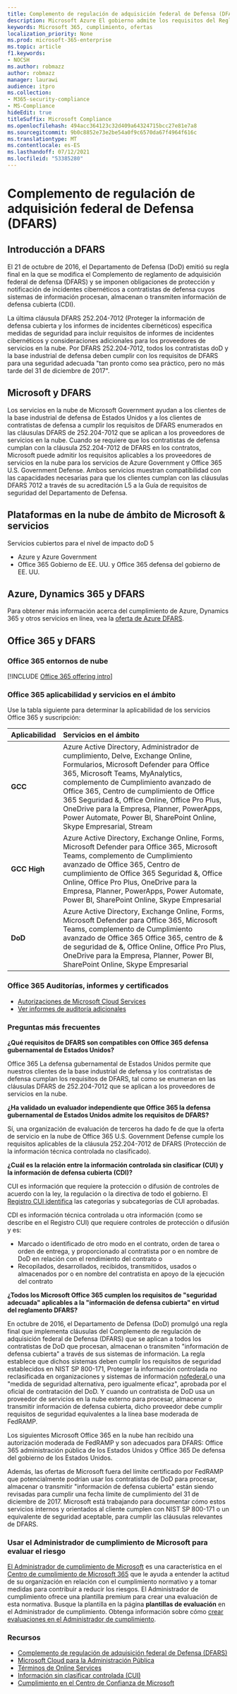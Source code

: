 ```yaml
---
title: Complemento de regulación de adquisición federal de Defensa (DFARS)
description: Microsoft Azure El gobierno admite los requisitos del Reglamento federal de adquisición de Defensa (DFARS).
keywords: Microsoft 365, cumplimiento, ofertas
localization_priority: None
ms.prod: microsoft-365-enterprise
ms.topic: article
f1.keywords:
- NOCSH
ms.author: robmazz
author: robmazz
manager: laurawi
audience: itpro
ms.collection:
- M365-security-compliance
- MS-Compliance
hideEdit: true
titleSuffix: Microsoft Compliance
ms.openlocfilehash: 494acc364123c32d409a64324715bcc27e81e7a8
ms.sourcegitcommit: 9b0c8852e73e2be54a0f9c6570da67f4964f616c
ms.translationtype: MT
ms.contentlocale: es-ES
ms.lasthandoff: 07/12/2021
ms.locfileid: "53385280"
---
```

# <a name="defense-federal-acquisition-regulation-supplement-dfars"></a>Complemento de regulación de adquisición federal de Defensa (DFARS)

## <a name="dfars-overview"></a>Introducción a DFARS

El 21 de octubre de 2016, el Departamento de Defensa (DoD) emitió su regla final en la que se modifica el Complemento de reglamento de adquisición federal de defensa (DFARS) y se imponen obligaciones de protección y notificación de incidentes cibernéticos a contratistas de defensa cuyos sistemas de información procesan, almacenan o transmiten información de defensa cubierta (CDI).  
  
La última cláusula DFARS 252.204-7012 (Proteger la información de defensa cubierta y los informes de incidentes cibernéticos) especifica medidas de seguridad para incluir requisitos de informes de incidentes cibernéticos y consideraciones adicionales para los proveedores de servicios en la nube. Por DFARS 252.204-7012, todos los contratistas doD y la base industrial de defensa deben cumplir con los requisitos de DFARS para una seguridad adecuada "tan pronto como sea práctico, pero no más tarde del 31 de diciembre de 2017".

## <a name="microsoft-and-dfars"></a>Microsoft y DFARS

Los servicios en la nube de Microsoft Government ayudan a los clientes de la base industrial de defensa de Estados Unidos y a los clientes de contratistas de defensa a cumplir los requisitos de DFARS enumerados en las cláusulas DFARS de 252.204-7012 que se aplican a los proveedores de servicios en la nube. Cuando se requiere que los contratistas de defensa cumplan con la cláusula 252.204-7012 de DFARS en los contratos, Microsoft puede admitir los requisitos aplicables a los proveedores de servicios en la nube para los servicios de Azure Government y Office 365 U.S. Government Defense. Ambos servicios muestran compatibilidad con las capacidades necesarias para que los clientes cumplan con las cláusulas DFARS 7012 a través de su acreditación L5 a la Guía de requisitos de seguridad del Departamento de Defensa.  

## <a name="microsoft-in-scope-cloud-platforms--services"></a>Plataformas en la nube de ámbito de Microsoft & servicios

Servicios cubiertos para el nivel de impacto doD 5

- Azure y Azure Government
- Office 365 Gobierno de EE. UU. y Office 365 defensa del gobierno de EE. UU.

## <a name="azure-dynamics-365-and-dfars"></a>Azure, Dynamics 365 y DFARS

Para obtener más información acerca del cumplimiento de Azure, Dynamics 365 y otros servicios en línea, vea la [oferta de Azure DFARS](/azure/compliance/offerings/offering-dfars).

## <a name="office-365-and-dfars"></a>Office 365 y DFARS

### <a name="office-365-cloud-environments"></a>Office 365 entornos de nube

[!INCLUDE [Office 365 offering intro](../includes/o365-offering-introduction.md)]

### <a name="office-365-applicability-and-in-scope-services"></a>Office 365 aplicabilidad y servicios en el ámbito

Use la tabla siguiente para determinar la aplicabilidad de los servicios Office 365 y suscripción:

| **Aplicabilidad** | **Servicios en el ámbito** |
|:------------------|:----------------------|
| **GCC** | Azure Active Directory, Administrador de cumplimiento, Delve, Exchange Online, Formularios, Microsoft Defender para Office 365, Microsoft Teams, MyAnalytics, complemento de Cumplimiento avanzado de Office 365, Centro de cumplimiento de Office 365 Seguridad &, Office Online, Office Pro Plus, OneDrive para la Empresa, Planner, PowerApps, Power Automate, Power BI, SharePoint Online, Skype Empresarial, Stream |
| **GCC High** | Azure Active Directory, Exchange Online, Forms, Microsoft Defender para Office 365, Microsoft Teams, complemento de Cumplimiento avanzado de Office 365, Centro de cumplimiento de Office 365 Seguridad &, Office Online, Office Pro Plus, OneDrive para la Empresa, Planner, PowerApps, Power Automate, Power BI, SharePoint Online, Skype Empresarial |
| **DoD** | Azure Active Directory, Exchange Online, Forms, Microsoft Defender para Office 365, Microsoft Teams, complemento de Cumplimiento avanzado de Office 365 Office 365, centro de & de seguridad de &, Office Online, Office Pro Plus, OneDrive para la Empresa, Planner, Power BI, SharePoint Online, Skype Empresarial |

### <a name="office-365-audits-reports-and-certificates"></a>Office 365 Auditorías, informes y certificados

- [Autorizaciones de Microsoft Cloud Services](https://marketplace.fedramp.gov/index.html#/products?status=Compliant&sort=productName)
- [Ver informes de auditoría adicionales](https://aka.ms/auditreports)

### <a name="frequently-asked-questions"></a>Preguntas más frecuentes

**¿Qué requisitos de DFARS son compatibles con Office 365 defensa gubernamental de Estados Unidos?**

Office 365 La defensa gubernamental de Estados Unidos permite que nuestros clientes de la base industrial de defensa y los contratistas de defensa cumplan los requisitos de DFARS, tal como se enumeran en las cláusulas DFARS de 252.204-7012 que se aplican a los proveedores de servicios en la nube.

**¿Ha validado un evaluador independiente que Office 365 la defensa gubernamental de Estados Unidos admite los requisitos de DFARS?**

Sí, una organización de evaluación de terceros ha dado fe de que la oferta de servicio en la nube de Office 365 U.S. Government Defense cumple los requisitos aplicables de la cláusula 252.204-7012 de DFARS (Protección de la información técnica controlada no clasificado).

**¿Cuál es la relación entre la información controlada sin clasificar (CUI) y la información de defensa cubierta (CDI)?**

CUI es información que requiere la protección o difusión de controles de acuerdo con la ley, la regulación o la directiva de todo el gobierno. El [Registro CUI identifica](https://www.archives.gov/cui/registry/category-list.html) las categorías y subcategorías de CUI aprobadas.

CDI es información técnica controlada u otra información (como se describe en el Registro CUI) que requiere controles de protección o difusión y es:

- Marcado o identificado de otro modo en el contrato, orden de tarea o orden de entrega, y proporcionado al contratista por o en nombre de DoD en relación con el rendimiento del contrato o
- Recopilados, desarrollados, recibidos, transmitidos, usados o almacenados por o en nombre del contratista en apoyo de la ejecución del contrato

**¿Todos los Microsoft Office 365 cumplen los requisitos de "seguridad adecuada" aplicables a la "información de defensa cubierta" en virtud del reglamento DFARS?**

En octubre de 2016, el Departamento de Defensa (DoD) promulgó una regla final que implementa cláusulas del Complemento de regulación de adquisición federal de Defensa (DFARS) que se aplican a todos los contratistas de DoD que procesan, almacenan o transmiten "información de defensa cubierta" a través de sus sistemas de información. La regla establece que dichos sistemas deben cumplir los requisitos de seguridad establecidos en NIST SP 800-171, Proteger la información controlada no reclasificada en organizaciones y sistemas de información [nofederal,](https://nvlpubs.nist.gov/nistpubs/SpecialPublications/NIST.SP.800-171.pdf)o una "medida de seguridad alternativa, pero igualmente eficaz", aprobada por el oficial de contratación del DoD. Y cuando un contratista de DoD usa un proveedor de servicios en la nube externo para procesar, almacenar o transmitir información de defensa cubierta, dicho proveedor debe cumplir requisitos de seguridad equivalentes a la línea base moderada de FedRAMP.

Los siguientes Microsoft Office 365 en la nube han recibido una autorización moderada de FedRAMP y son adecuados para DFARS: Office 365 administración pública de los Estados Unidos y Office 365 De defensa del gobierno de los Estados Unidos.

Además, las ofertas de Microsoft fuera del límite certificado por FedRAMP que potencialmente podrían usar los contratistas de DoD para procesar, almacenar o transmitir "información de defensa cubierta" están siendo revisadas para cumplir una fecha límite de cumplimiento del 31 de diciembre de 2017. Microsoft está trabajando para documentar cómo estos servicios internos y orientados al cliente cumplen con NIST SP 800-171 o un equivalente de seguridad aceptable, para cumplir las cláusulas relevantes de DFARS.

### <a name="use-microsoft-compliance-manager-to-assess-your-risk"></a>Usar el Administrador de cumplimiento de Microsoft para evaluar el riesgo

[El Administrador de cumplimiento de Microsoft](/microsoft-365/compliance/compliance-manager) es una característica en el [Centro de cumplimiento de Microsoft 365](/microsoft-365/compliance/microsoft-365-compliance-center) que le ayuda a entender la actitud de su organización en relación con el cumplimiento normativo y a tomar medidas para contribuir a reducir los riesgos. El Administrador de cumplimiento ofrece una plantilla premium para crear una evaluación de esta normativa. Busque la plantilla en la página **plantillas de evaluación** en el Administrador de cumplimiento. Obtenga información sobre cómo [crear evaluaciones en el Administrador de cumplimiento](/microsoft-365/compliance/compliance-manager-assessments).

### <a name="resources"></a>Recursos

- [Complemento de regulación de adquisición federal de Defensa (DFARS)](https://www.acq.osd.mil/dpap/dars/dfarspgi/current/index.html)
- [Microsoft Cloud para la Administración Pública](https://enterprise.microsoft.com/industries/government/start-your-microsoft-cloud-for-government-trial-today)
- [Términos de Online Services](https://www.microsoftvolumelicensing.com/DocumentSearch.aspx?Mode=3&DocumentTypeId=31)
- [Información sin clasificar controlada (CUI)](https://www.archives.gov/cui/registry/category-list)
- [Cumplimiento en el Centro de Confianza de Microsoft](https://www.microsoft.com/trust-center/compliance/compliance-overview)
